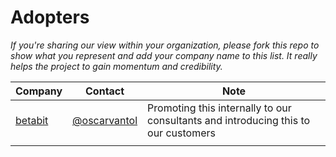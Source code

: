 # Adopters

_If you're sharing our view within your organization, please fork this repo to show what you represent and add your company name to this list. It really helps the project to gain momentum and credibility._

| Company | Contact| Note |
| - | - | - |
| [betabit](https://betabit.nl) | [@oscarvantol](https://github.com/oscarvantol) | Promoting this internally to our consultants and introducing this to our customers |
| | | |
